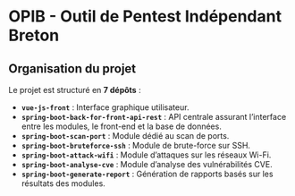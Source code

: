 # OPIB - Outil de Pentest Indépendant Breton

## Organisation du projet

Le projet est structuré en **7 dépôts** :

- **`vue-js-front`** : Interface graphique utilisateur.
- **`spring-boot-back-for-front-api-rest`** : API centrale assurant l’interface entre les modules, le front-end et la base de données.
- **`spring-boot-scan-port`** : Module dédié au scan de ports.
- **`spring-boot-bruteforce-ssh`** : Module de brute-force sur SSH.
- **`spring-boot-attack-wifi`** : Module d’attaques sur les réseaux Wi-Fi.
- **`spring-boot-analyse-cve`** : Module d’analyse des vulnérabilités CVE.
- **`spring-boot-generate-report`** : Génération de rapports basés sur les résultats des modules.
